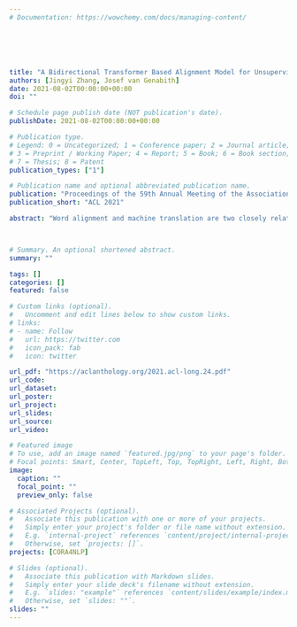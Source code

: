 ```yaml
---
# Documentation: https://wowchemy.com/docs/managing-content/






title: "A Bidirectional Transformer Based Alignment Model for Unsupervised Word Alignment"
authors: [Jingyi Zhang, Josef van Genabith]
date: 2021-08-02T00:00:00+00:00
doi: ""

# Schedule page publish date (NOT publication's date).
publishDate: 2021-08-02T00:00:00+00:00

# Publication type.
# Legend: 0 = Uncategorized; 1 = Conference paper; 2 = Journal article;
# 3 = Preprint / Working Paper; 4 = Report; 5 = Book; 6 = Book section;
# 7 = Thesis; 8 = Patent
publication_types: ["1"]

# Publication name and optional abbreviated publication name.
publication: "Proceedings of the 59th Annual Meeting of the Association for Computational Linguistics and the 11th International Joint Conference on Natural Language Processing"
publication_short: "ACL 2021"

abstract: "Word alignment and machine translation are two closely related tasks. Neural translation models, such as RNN-based and Transformer models, employ a target-to-source attention mechanism which can provide rough word alignments, but with a rather low accuracy. High-quality word alignment can help neural machine translation in many different ways, such as missing word detection, annotation transfer and lexicon injection. Existing methods for learning word alignment include statistical word aligners (e.g. GIZA++) and recently neural word alignment models. This paper presents a bidirectional Transformer based alignment (BTBA) model for unsupervised learning of the word alignment task. Our BTBA model predicts the current target word by attending the source context and both left-side and right-side target context to produce accurate target-to-source attention (alignment). We further fine-tune the target-to-source attention in the BTBA model to obtain better alignments using a full context based optimization method and self-supervised training. We test our method on three word alignment tasks and show that our method outperforms both previous neural word alignment approaches and the popular statistical word aligner GIZA++."



# Summary. An optional shortened abstract.
summary: ""

tags: []
categories: []
featured: false

# Custom links (optional).
#   Uncomment and edit lines below to show custom links.
# links:
# - name: Follow
#   url: https://twitter.com
#   icon_pack: fab
#   icon: twitter

url_pdf: "https://aclanthology.org/2021.acl-long.24.pdf"
url_code:
url_dataset:
url_poster:
url_project:
url_slides:
url_source:
url_video:

# Featured image
# To use, add an image named `featured.jpg/png` to your page's folder. 
# Focal points: Smart, Center, TopLeft, Top, TopRight, Left, Right, BottomLeft, Bottom, BottomRight.
image:
  caption: ""
  focal_point: ""
  preview_only: false

# Associated Projects (optional).
#   Associate this publication with one or more of your projects.
#   Simply enter your project's folder or file name without extension.
#   E.g. `internal-project` references `content/project/internal-project/index.md`.
#   Otherwise, set `projects: []`.
projects: [CORA4NLP]

# Slides (optional).
#   Associate this publication with Markdown slides.
#   Simply enter your slide deck's filename without extension.
#   E.g. `slides: "example"` references `content/slides/example/index.md`.
#   Otherwise, set `slides: ""`.
slides: ""
---
```

